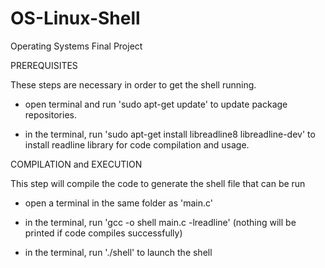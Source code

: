 # OS-Linux-Shell
Operating Systems Final Project

PREREQUISITES

These steps are necessary in order to get the shell running.

- open terminal and run 'sudo apt-get update' to update package repositories.

- in the terminal, run 'sudo apt-get install libreadline8 libreadline-dev' to install readline library for code compilation and usage.

COMPILATION and EXECUTION

This step will compile the code to generate the shell file that can be run

 - open a terminal in the same folder as 'main.c'

 - in the terminal, run 'gcc -o shell main.c -lreadline' (nothing will be printed if code compiles successfully)

 - in the terminal, run './shell' to launch the shell